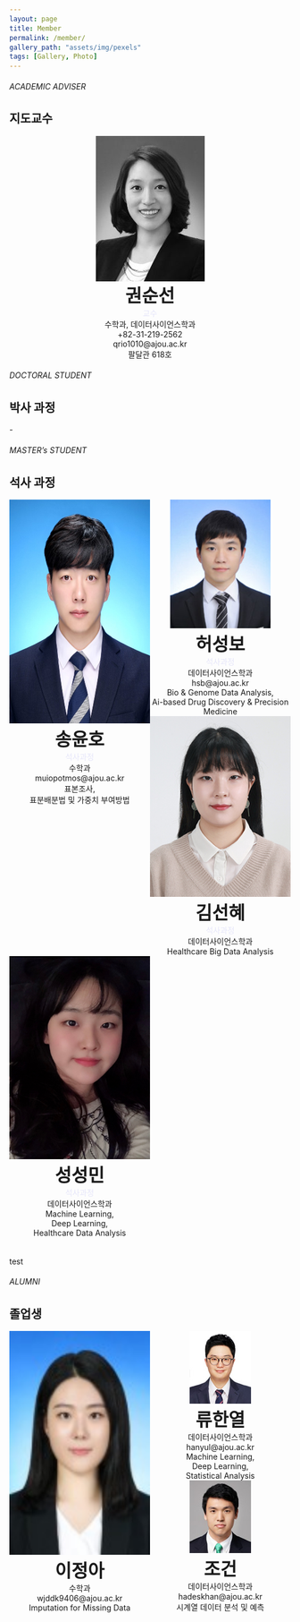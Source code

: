 ```yaml
---
layout: page
title: Member
permalink: /member/
gallery_path: "assets/img/pexels"
tags: [Gallery, Photo]
---
```




###### ACADEMIC ADVISER

## 지도교수



<center>
	<img src="https://github.com/Statistical-Analysis-Lab/Statistical-Analysis-Lab.github.io/blob/master/assets/img/member/prof_kss.jpg?raw=true" align="middle"><br>
  <font size="6"><b>권순선</b></font><br>
  <font color="#E6E6FA">교수</font><br>
  수학과, 데이터사이언스학과<br>
  +82-31-219-2562<br>
	qrio1010@ajou.ac.kr<br>
  팔달관 618호<br>
</center>  

  
###### DOCTORAL STUDENT

## 박사 과정

\-

###### MASTER’s STUDENT

## 석사 과정

<div style="float: left; width: 50%;">
	<center>
	<img src="https://github.com/Statistical-Analysis-Lab/Statistical-Analysis-Lab.github.io/blob/master/assets/img/member/syh.jpeg?raw=true" style="width: auto; height: 400px;"><br>
  <font size="6"><b>송윤호</b></font><br>
  <font color="#E6E6FA">석사과정</font><br>
  수학과<br>
	muiopotmos@ajou.ac.kr<br>
  표본조사,<br> 표분배분법 및 가중치 부여방법<br><br>
</center>  
</div>


<div style="float: left; width: 50%;">
	<center>
	<img src="https://github.com/Statistical-Analysis-Lab/Statistical-Analysis-Lab.github.io/blob/master/assets/img/member/hsb.jpeg?raw=true"  style="max-width: 100%; height: auto;"><br>
  <font size="6"><b>허성보</b></font><br>
  <font color="#E6E6FA">석사과정</font><br>
  데이터사이언스학과<br>
	hsb@ajou.ac.kr<br>
	Bio & Genome Data Analysis,<br> Ai-based Drug Discovery & Precision Medicine
	</center>
</div>

<div style="float: left; width: 50%;">
	<center>
	<img src="https://github.com/Statistical-Analysis-Lab/Statistical-Analysis-Lab.github.io/blob/master/assets/img/member/ksh.jpeg?raw=true"  style="max-width: 100%; height: auto;"><br>
  <font size="6"><b>김선혜</b></font><br>
  <font color="#E6E6FA">석사과정</font><br>
  데이터사이언스학과<br>
    Healthcare Big Data Analysis
	</center>
</div>
<div style="float: left; width: 50%;">
	<center>
	<img src="https://github.com/Statistical-Analysis-Lab/Statistical-Analysis-Lab.github.io/blob/master/assets/img/member/ssm.jpeg?raw=true"  style="max-width: 100%; height: auto;"><br>
  <font size="6"><b>성성민</b></font><br>
  <font color="#E6E6FA">석사과정</font><br>
  데이터사이언스학과<br>
  Machine Learning,<br> Deep Learning,<br> Healthcare Data Analysis<br><br><br>
	</center>
</div>
<div style="width: 50%;">
test
</div>

###### ALUMNI
## 졸업생
<div style="float: left; width: 50%;">
	<center>
	<img src="https://github.com/Statistical-Analysis-Lab/Statistical-Analysis-Lab.github.io/blob/master/assets/img/member/lja.jpeg?raw=true" style="width: auto; height: 400px;"><br>
  <font size="6"><b>이정아</b></font><br>
  수학과<br>
	wjddk9406@ajou.ac.kr<br>
	Imputation for Missing Data
  <br><br>
	</center>
</div>

<div style="float: left; width: 50%;">
	<center>
	<img src="https://github.com/Statistical-Analysis-Lab/Statistical-Analysis-Lab.github.io/blob/master/assets/img/member/rhy.jpg?raw=true"  style="max-width: 100%; height: auto;"><br>
  <font size="6"><b>류한열</b></font><br>
  데이터사이언스학과<br>
	hanyul@ajou.ac.kr<br>
	Machine Learning,<br> Deep Learning,<br> Statistical Analysis
	</center>
</div>
<div style="float: left; width: 50%;">
	<center>
	<img src="https://github.com/Statistical-Analysis-Lab/Statistical-Analysis-Lab.github.io/blob/master/assets/img/member/jk.png?raw=true"  style="max-width: 100%; height: auto;"><br>
  <font size="6"><b>조건</b></font><br>
  데이터사이언스학과<br>
	hadeskhan@ajou.ac.kr<br>
	시계열 데이터 분석 및 예측
	</center>
</div>













